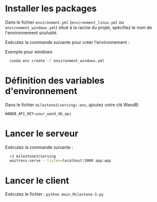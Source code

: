 # Installer les packages

Dans le fichier `environment.yml` (`environment_linux.yml` ou `environment_windows.yml`) situé à la racine du projet, spécifiez le nom de l'environnement souhaité.

Exécutez la commande suivante pour créer l'environnement :

Exemple pour windows
```bash
  conda env create -f environment_windows.yml
```

# Définition des variables d'environnement

Dans le fichier `milestone3/serving/.env`, ajoutez votre clé WandB: 

```python
WANDB_API_KEY=your_wand_db_api
```

# Lancer le serveur

Exécutez la commande suivante :
```bash
  cd milestone3/serving
  waitress-serve --listen=localhost:5000 app:app
```

# Lancer le client

Exécutez le fichier : `python main_Milestone-3.py` 
